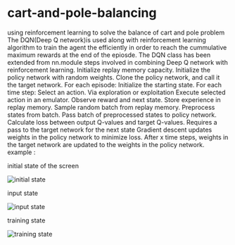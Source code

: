 # cart-and-pole-balancing
using reinforcement learning to solve the balance of cart and pole problem
The DQN(Deep Q network)is used along with reinforcement learning algorithm to train the agent the efficiently in order to reach the cummulative maximum rewards at the end of the epiosde.
The DQN class has been extended from nn.module
steps involved in combining Deep Q network with reinforcement learning.
Initialize replay memory capacity.
Initialize the policy network with random weights.
Clone the policy network, and call it the target network.
For each episode:
Initialize the starting state.
For each time step:
Select an action.
Via exploration or exploitation
Execute selected action in an emulator.
Observe reward and next state.
Store experience in replay memory.
Sample random batch from replay memory.
Preprocess states from batch.
Pass batch of preprocessed states to policy network.
Calculate loss between output Q-values and target Q-values.
Requires a pass to the target network for the next state
Gradient descent updates weights in the policy network to minimize loss.
After x time steps, weights in the target network are updated to the weights in the policy network.
example :

initial state of the screen

![initial state](https://user-images.githubusercontent.com/68875720/105173916-0375ce80-5b22-11eb-95c3-561c1599259b.jpg)


input state

![input state](https://user-images.githubusercontent.com/68875720/105174018-2f914f80-5b22-11eb-8604-083e9349cd3d.jpg)


training state

![training state](https://user-images.githubusercontent.com/68875720/105174135-66676580-5b22-11eb-8197-b1966a61674c.jpg)

